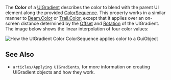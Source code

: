 The **Color** of a [UIGradient](https://developer.roblox.com/en-us/api-reference/class/UIGradient) describes the color to blend with the parent UI element along the provided [ColorSequence](https://developer.roblox.com/en-us/api-reference/datatype/ColorSequence). This property works in a similar manner to [Beam.Color](https://developer.roblox.com/en-us/api-reference/property/Beam/Color) or [Trail.Color](https://developer.roblox.com/en-us/api-reference/property/Trail/Color), except that it applies over an on-screen distance determined by the [Offset](https://developer.roblox.com/en-us/api-reference/property/UIGradient/Offset) and [Rotation](https://developer.roblox.com/en-us/api-reference/property/UIGradient/Rotation) of the UIGradient. The image below shows the linear interpolation of four color values:

![How the UIGradient Color ColorSequence applies color to a GuiObject](https://developer.roblox.com/assets/blt62f971fd0f185879/UIGradient.Color.2.jpg)

See Also
--------

*   `articles/Applying UIGradients`, for more information on creating UIGradient objects and how they work.